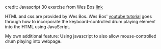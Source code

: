 credit: Javascript 30 exercise from Wes Bos  [link](https://github.com/wesbos/JavaScript30)

HTML and css are provided by Wes Bos. 
Wes Bos' [youtube tutorial](https://www.youtube.com/watch?v=VuN8qwZoego&t=1s) goes through how to incorporate the keyboard-controlled drum playing element into the HTML using JavaScript. 

My own additional feature: Using javascript to also allow mouse-controlled drum playing into webpage. 
